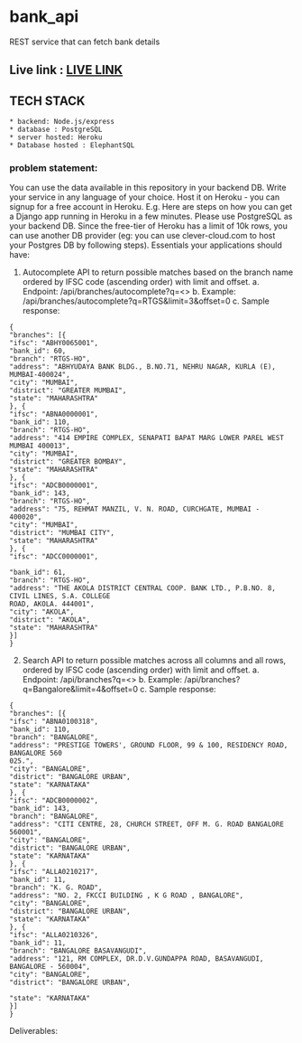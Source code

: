# bank_api
REST service that can fetch bank details

## Live link : [LIVE LINK](https://guarded-beach-71537.herokuapp.com/api/branches/autocomplete?q=RTGS&limit=3&offset=0)

## TECH STACK
    * backend: Node.js/express
    * database : PostgreSQL
    * server hosted: Heroku
    * Database hosted : ElephantSQL
    
### problem statement:
You can use the data available in this repository in your backend DB. Write your service in any
language of your choice. Host it on Heroku - you can signup for a free account in Heroku. E.g.
Here are steps on how you can get a Django app running in Heroku in a few minutes. Please
use PostgreSQL as your backend DB. Since the free-tier of Heroku has a limit of 10k rows, you
can use another DB provider (eg: you can use clever-cloud.com to host your Postgres DB by
following steps).
Essentials your applications should have:
1. Autocomplete API to return possible matches based on the branch name ordered by
IFSC code (ascending order) with limit and offset.
a. Endpoint: /api/branches/autocomplete?q=<>
b. Example: /api/branches/autocomplete?q=RTGS&limit=3&offset=0
c. Sample response:

```
{
"branches": [{
"ifsc": "ABHY0065001",
"bank_id": 60,
"branch": "RTGS-HO",
"address": "ABHYUDAYA BANK BLDG., B.NO.71, NEHRU NAGAR, KURLA (E), MUMBAI-400024",
"city": "MUMBAI",
"district": "GREATER MUMBAI",
"state": "MAHARASHTRA"
}, {
"ifsc": "ABNA0000001",
"bank_id": 110,
"branch": "RTGS-HO",
"address": "414 EMPIRE COMPLEX, SENAPATI BAPAT MARG LOWER PAREL WEST MUMBAI 400013",
"city": "MUMBAI",
"district": "GREATER BOMBAY",
"state": "MAHARASHTRA"
}, {
"ifsc": "ADCB0000001",
"bank_id": 143,
"branch": "RTGS-HO",
"address": "75, REHMAT MANZIL, V. N. ROAD, CURCHGATE, MUMBAI - 400020",
"city": "MUMBAI",
"district": "MUMBAI CITY",
"state": "MAHARASHTRA"
}, {
"ifsc": "ADCC0000001",

"bank_id": 61,
"branch": "RTGS-HO",
"address": "THE AKOLA DISTRICT CENTRAL COOP. BANK LTD., P.B.NO. 8, CIVIL LINES, S.A. COLLEGE
ROAD, AKOLA. 444001",
"city": "AKOLA",
"district": "AKOLA",
"state": "MAHARASHTRA"
}]
}
```


2. Search API to return possible matches across all columns and all rows, ordered by
IFSC code (ascending order) with limit and offset.
a. Endpoint: /api/branches?q=<>
b. Example: /api/branches?q=Bangalore&limit=4&offset=0
c. Sample response:
```
{
"branches": [{
"ifsc": "ABNA0100318",
"bank_id": 110,
"branch": "BANGALORE",
"address": "PRESTIGE TOWERS', GROUND FLOOR, 99 & 100, RESIDENCY ROAD, BANGALORE 560
025.",
"city": "BANGALORE",
"district": "BANGALORE URBAN",
"state": "KARNATAKA"
}, {
"ifsc": "ADCB0000002",
"bank_id": 143,
"branch": "BANGALORE",
"address": "CITI CENTRE, 28, CHURCH STREET, OFF M. G. ROAD BANGALORE 560001",
"city": "BANGALORE",
"district": "BANGALORE URBAN",
"state": "KARNATAKA"
}, {
"ifsc": "ALLA0210217",
"bank_id": 11,
"branch": "K. G. ROAD",
"address": "NO. 2, FKCCI BUILDING , K G ROAD , BANGALORE",
"city": "BANGALORE",
"district": "BANGALORE URBAN",
"state": "KARNATAKA"
}, {
"ifsc": "ALLA0210326",
"bank_id": 11,
"branch": "BANGALORE BASAVANGUDI",
"address": "121, RM COMPLEX, DR.D.V.GUNDAPPA ROAD, BASAVANGUDI, BANGALORE - 560004",
"city": "BANGALORE",
"district": "BANGALORE URBAN",

"state": "KARNATAKA"
}]
}
```
Deliverables:
    
